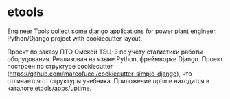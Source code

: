 # etools
Engineer Tools collect some django applications for power plant engineer.
Python/Django project with cookiecutter layout.

  Проект по заказу ПТО Омской ТЭЦ-3 по учёту статистики работы оборудования.
Реализован на языке Python, фреймворке Django.
Проект построен по структуре cookiecutter (https://github.com/marcofucci/cookiecutter-simple-django), 
что отличается от структуры учебника. Приложение uptime находится в каталоге etools/apps/uptime.
